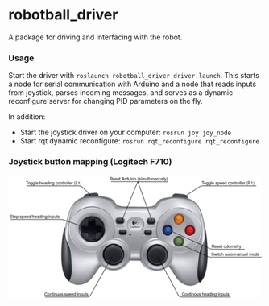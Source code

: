 # robotball_driver

A package for driving and interfacing with the robot.

### Usage
Start the driver with `roslaunch robotball_driver driver.launch`. This starts a node for serial communication with Arduino and a node that reads inputs from joystick, parses incoming messages, and serves as a dynamic reconfigure server for changing PID parameters on the fly.

In addition:
- Start the joystick driver on your computer: `rosrun joy joy_node`
- Start rqt dynamic reconfigure: `rosrun rqt_reconfigure rqt_reconfigure`


### Joystick button mapping (Logitech F710)
![Button mappigs](docs/joystick.png)
